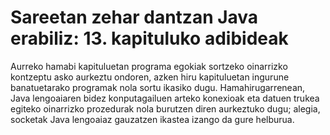 # Sareetan zehar dantzan Java erabiliz: 13. kapituluko adibideak
Aurreko hamabi kapituluetan programa egokiak sortzeko oinarrizko kontzeptu asko aurkeztu ondoren, azken hiru kapituluetan ingurune banatuetarako programak nola sortu ikasiko dugu. Hamahirugarrenean, Java lengoaiaren bidez konputagailuen arteko konexioak eta datuen trukea egiteko oinarrizko prozedurak nola burutzen diren aurkeztuko dugu; alegia, socketak Java lengoaiaz gauzatzen ikastea izango da gure helburua.
